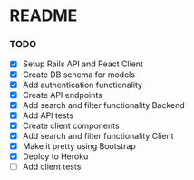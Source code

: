 # README

### TODO

- [x] Setup Rails API and React Client
- [x] Create DB schema for models
- [x] Add authentication functionality
- [x] Create API endpoints
- [x] Add search and filter functionality Backend
- [x] Add API tests
- [x] Create client components
- [x] Add search and filter functionality Client
- [x] Make it pretty using Bootstrap
- [x] Deploy to Heroku
- [ ] Add client tests
